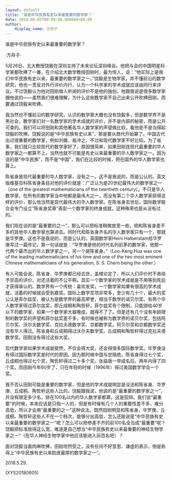 ```yaml
---
layout: default
title: '谁是中华民族有史以来最重要的数学家？'
date: 2018-06-05T00:00:00.000000+08:00
author:
    display_name: 方舟子
---
```


谁是中华民族有史以来最重要的数学家？

·方舟子·

5月26日，北大教授饶毅在深圳主持了未来论坛深圳峰会。他把与会的中国明星科学家都吹捧了一番，在介绍北大数学教授田刚时，最为惊人，说：“他实际上是我们中华民族有史以来，最重要的数学家之一。”饶毅是生物学家，并不懂前沿的数学研究，他也一贯反对外行评价内行，认为一个科学家的学术成就应该由同行来评议。不过饶毅认为他对田刚耸人听闻的评价不是他的独创，他跟我说是很多数学家跟他说的——虽然我们很难理解，为什么这些数学家不自己出来公开吹捧田刚，而要通过饶毅来吹捧。

我当然也不懂前沿的数学研究，认识的数学家大概也没有饶毅多，但是数学界不是黑社会，数学家们对一名数学家的学术成就的评价，并不是内部的秘密，而是公开可查的。我们可以将田刚和其他著名华人数学家的声望做比较，看他是不是当得起饶毅的吹捧。饶毅说的是“中华民族有史以来”，那是要从商代开始算了。中国古代出过很重要的数学家，例如刘徽、祖冲之，不过和现代数学家不好比较。为了省事，我们就只比较现代的数学家好了，原因很简单，如果田刚连现代最重要的华人数学家之一都算不上，当然也就不可能是有史以来最重要的华人数学家之一。因为说的是“中华民族”，而不是“中国”，我们在比较的时候，把在国外的华人数学家也算上。

陈省身是现代最重要的华人数学家，没有之一。这不是我说的，而是公认的。英文版维基百科陈省身条目对他的评价就是：广泛认为是20世纪最伟大的数学家之一（one of the greatest mathematicians of the twentieth century）。不只是华人数学家，在所有的数学家当中他都是最伟大之一，而没有第二个华人数学家获得这样的评价，那么他当然是现代最伟大的华人数学家。在陈省身去世后，国际数学联合会专门设立“陈省身奖章”表彰一个数学家的终身成就，这种殊荣也是从没有过的。

我们现在谈的是“最重要的之一”，那么可以把标准稍微放宽一些，把和陈省身差不多的其他华人数学家也算进去。同时代和陈省身齐名的华人数学家只有一个，那就是华罗庚。这也不是我说的，而是公认的。英国数学家Heini Halberstam给华罗庚写过一篇传记，第一句话就是：“华罗庚是他的时代名列前茅的数学家，他那一代两个最杰出的华人数学家之一，另一个是陈省身。”（Loo-Keng Hua was one of the leading mathematicians of his time and one of the two most eminent Chinese mathematicians of his generation, S. S. Chern being the other.）

有人可能会说，陈省身、华罗庚都已经去世，盖棺论定了，所以人们评价时不吝给予崇高的评价，对还活着的不公平啊。其实一个数学家的学术成就是不用等到死后才获得承认的。数学界有一个传统：喜欢发奖，一个数学家如果有很高的学术成就，活着的时候就会受到嘉奖。国际上数学奖项非常多，至少有几十个，最大的奖公认是菲尔兹奖，被认为是数学界的最高荣誉，相当于数学的诺贝尔奖。有两个华人数学家得过菲尔兹奖，即丘成桐和陶哲轩。菲尔兹奖有个限制，只能颁给40岁以下的数学家，如果一个数学家大器晚成，就得不了了。但是还有几个没有年龄限制的数学奖的声望和菲尔兹奖差不多，有时候也被称为数学界的诺贝尔奖，包括阿贝尔奖、沃尔夫数学奖、克拉夫德数学奖、京都数学奖。阿贝尔奖和京都数学奖还没有华人得过。陈省身和丘成桐得过沃尔夫数学奖。丘成桐和陶哲轩得过克拉夫德数学奖。田刚没有得过这些大奖。

现代数学家如果学术成就斐然，不仅会得大奖，还会得很多国际数学奖。华罗庚没有得过国际数学奖是时代的原因，因为那时候中国与世隔绝。陈省身得过七个奖，丘成桐也得过七个奖，陶哲轩得过二十多个奖。张益唐一举成名后，两年内得了四个奖。而田刚今年60岁了，只在年轻的时候（1996年）得过美国数学学会一个奖。

我不否认田刚可能是重要的数学家，但是他的学术成就明显是没法和陈省身、华罗庚、丘成桐、陶哲轩这些人比的。饶毅跟我说，他说的是“最重要的数学家之一”，并没有限定多少名，排在100名以内的华人数学家都算。这是狡辩。我们说“最重要”的时候，本来应该是只指一人的，但是有时候有几个人的重要性差不多，难分高低，所以才会用“最重要的之一”这种说法。既然田刚明显和陈省身、华罗庚、丘成桐、陶哲轩这些人不在一个档次，能够分出高低，怎么还能说是“中华民族有史以来最重要的数学家之一”呢？怎么可以把参差不齐的前100名全当成“最重要”呢？饶毅把标准放得这么宽，难道是自己想当“中华民族有史以来最重要的神经生物学家之一”（在华人神经生物学家中他应该能进入前百名吧）？

面对饶毅当面肉麻吹捧，田刚坦然受之，没有任何不好意思、谦虚的表示，倒是称得上“中华民族有史以来脸皮最厚的数学家之一”。

2018.5.29.

(XYS20180605)

